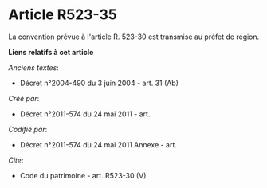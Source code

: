 # Article R523-35

La convention prévue à l'article R. 523-30 est transmise au préfet de région.

**Liens relatifs à cet article**

_Anciens textes_:

  - Décret n°2004-490 du 3 juin 2004 - art. 31 (Ab)

_Créé par_:

  - Décret n°2011-574 du 24 mai 2011  - art.

_Codifié par_:

  - Décret n°2011-574 du 24 mai 2011 Annexe - art.

_Cite_:

  - Code du patrimoine - art. R523-30 (V)
